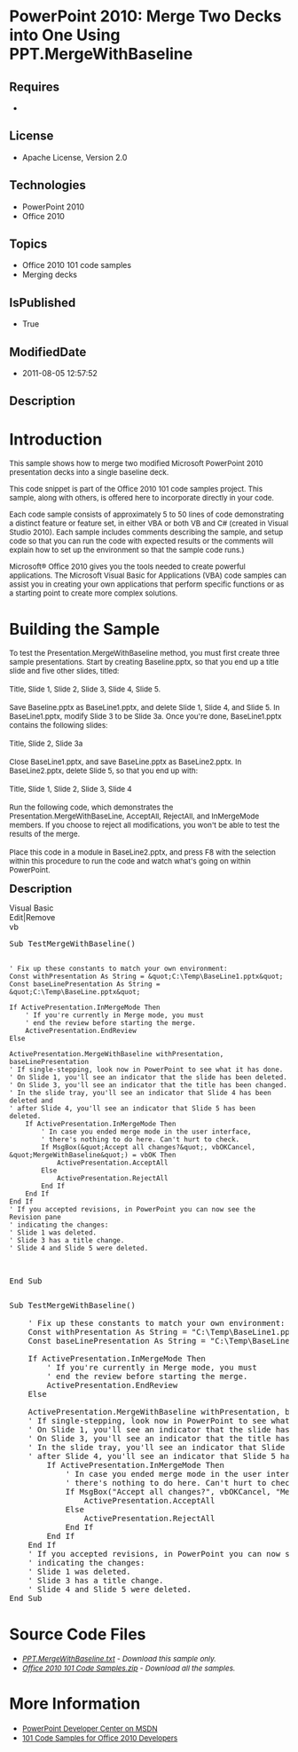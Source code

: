 # PowerPoint 2010: Merge Two Decks into One Using PPT.MergeWithBaseline
## Requires
* 
## License
* Apache License, Version 2.0
## Technologies
* PowerPoint 2010
* Office 2010
## Topics
* Office 2010 101 code samples
* Merging decks
## IsPublished
* True
## ModifiedDate
* 2011-08-05 12:57:52
## Description

<h1>Introduction</h1>
<p><span style="font-size:small">This sample shows how to merge two modified Microsoft PowerPoint 2010 presentation decks into a single baseline deck.</span></p>
<p><span style="font-size:small">This code snippet is part of the Office 2010 101 code samples project. This sample, along with others, is offered here to incorporate directly in your code.</span></p>
<p><span style="font-size:small">Each code sample consists of approximately 5 to 50 lines of code demonstrating a distinct feature or feature set, in either VBA or both VB and C# (created in Visual Studio 2010). Each sample includes comments describing the
 sample, and setup code so that you can run the code with expected results or the comments will explain how to set up the environment so that the sample code runs.)</span></p>
<p><span style="font-size:small">Microsoft&reg; Office 2010 gives you the tools needed to create powerful applications. The Microsoft Visual Basic for Applications (VBA) code samples can assist you in creating your own applications that perform specific functions
 or as a starting point to create more complex solutions.</span></p>
<h1><span>Building the Sample</span></h1>
<p><span style="font-size:small">To test the Presentation.MergeWithBaseline method, you must first create three sample presentations. Start by creating Baseline.pptx, so that you end up a title slide and five other slides, titled:</span><br>
<br>
<span style="font-size:small">Title, Slide 1, Slide 2, Slide 3, Slide 4, Slide 5.</span><br>
<br>
<span style="font-size:small">Save Baseline.pptx as BaseLine1.pptx, and delete Slide 1, Slide 4, and Slide 5. In BaseLine1.pptx, modify Slide 3 to be Slide 3a. Once you're done, BaseLine1.pptx contains the following slides:</span><br>
<br>
<span style="font-size:small">Title, Slide 2, Slide 3a</span><br>
<br>
<span style="font-size:small">Close BaseLine1.pptx, and save BaseLine.pptx as BaseLine2.pptx. In BaseLine2.pptx, delete Slide 5, so that you end up with:</span><br>
<br>
<span style="font-size:small">Title, Slide 1, Slide 2, Slide 3, Slide 4</span><br>
<br>
<span style="font-size:small">Run the following code, which demonstrates the Presentation.MergeWithBaseLine, AcceptAll, RejectAll, and InMergeMode members. If you choose to reject all modifications, you won't be able to test the results of the merge.</span><br>
&nbsp;&nbsp;&nbsp;<br>
<span style="font-size:small">Place this code in a module in BaseLine2.pptx, and press F8 with the selection within this procedure to run the code and watch what's going on within PowerPoint.</span></p>
<p><span style="font-size:20px; font-weight:bold">Description</span></p>
<div class="scriptcode">
<div class="pluginEditHolder" pluginCommand="mceScriptCode">
<div class="title"><span>Visual Basic</span></div>
<div class="pluginLinkHolder"><span class="pluginEditHolderLink">Edit</span>|<span class="pluginRemoveHolderLink">Remove</span></div>
<span class="hidden">vb</span>
<pre class="hidden">Sub TestMergeWithBaseline()

    ' Fix up these constants to match your own environment:
    Const withPresentation As String = &quot;C:\Temp\BaseLine1.pptx&quot;
    Const baseLinePresentation As String = &quot;C:\Temp\BaseLine.pptx&quot;
       
    If ActivePresentation.InMergeMode Then
        ' If you're currently in Merge mode, you must
        ' end the review before starting the merge.
        ActivePresentation.EndReview
    Else
   
    ActivePresentation.MergeWithBaseline withPresentation, baseLinePresentation
    ' If single-stepping, look now in PowerPoint to see what it has done.
    ' On Slide 1, you'll see an indicator that the slide has been deleted.
    ' On Slide 3, you'll see an indicator that the title has been changed.
    ' In the slide tray, you'll see an indicator that Slide 4 has been deleted and
    ' after Slide 4, you'll see an indicator that Slide 5 has been deleted.
        If ActivePresentation.InMergeMode Then
            ' In case you ended merge mode in the user interface,
            ' there's nothing to do here. Can't hurt to check.
            If MsgBox(&quot;Accept all changes?&quot;, vbOKCancel, &quot;MergeWithBaseline&quot;) = vbOK Then
                ActivePresentation.AcceptAll
            Else
                ActivePresentation.RejectAll
            End If
        End If
    End If
    ' If you accepted revisions, in PowerPoint you can now see the Revision pane
    ' indicating the changes:
    ' Slide 1 was deleted.
    ' Slide 3 has a title change.
    ' Slide 4 and Slide 5 were deleted.
End Sub</pre>
<div class="preview">
<pre class="vb"><span class="visualBasic__keyword">Sub</span>&nbsp;TestMergeWithBaseline()&nbsp;
&nbsp;
&nbsp;&nbsp;&nbsp;&nbsp;<span class="visualBasic__com">'&nbsp;Fix&nbsp;up&nbsp;these&nbsp;constants&nbsp;to&nbsp;match&nbsp;your&nbsp;own&nbsp;environment:</span>&nbsp;
&nbsp;&nbsp;&nbsp;&nbsp;<span class="visualBasic__keyword">Const</span>&nbsp;withPresentation&nbsp;<span class="visualBasic__keyword">As</span>&nbsp;<span class="visualBasic__keyword">String</span>&nbsp;=&nbsp;<span class="visualBasic__string">&quot;C:\Temp\BaseLine1.pptx&quot;</span>&nbsp;
&nbsp;&nbsp;&nbsp;&nbsp;<span class="visualBasic__keyword">Const</span>&nbsp;baseLinePresentation&nbsp;<span class="visualBasic__keyword">As</span>&nbsp;<span class="visualBasic__keyword">String</span>&nbsp;=&nbsp;<span class="visualBasic__string">&quot;C:\Temp\BaseLine.pptx&quot;</span>&nbsp;
&nbsp;&nbsp;&nbsp;&nbsp;&nbsp;&nbsp;&nbsp;&nbsp;
&nbsp;&nbsp;&nbsp;&nbsp;<span class="visualBasic__keyword">If</span>&nbsp;ActivePresentation.InMergeMode&nbsp;<span class="visualBasic__keyword">Then</span>&nbsp;
&nbsp;&nbsp;&nbsp;&nbsp;&nbsp;&nbsp;&nbsp;&nbsp;<span class="visualBasic__com">'&nbsp;If&nbsp;you're&nbsp;currently&nbsp;in&nbsp;Merge&nbsp;mode,&nbsp;you&nbsp;must</span>&nbsp;
&nbsp;&nbsp;&nbsp;&nbsp;&nbsp;&nbsp;&nbsp;&nbsp;<span class="visualBasic__com">'&nbsp;end&nbsp;the&nbsp;review&nbsp;before&nbsp;starting&nbsp;the&nbsp;merge.</span>&nbsp;
&nbsp;&nbsp;&nbsp;&nbsp;&nbsp;&nbsp;&nbsp;&nbsp;ActivePresentation.EndReview&nbsp;
&nbsp;&nbsp;&nbsp;&nbsp;<span class="visualBasic__keyword">Else</span>&nbsp;
&nbsp;&nbsp;&nbsp;&nbsp;
&nbsp;&nbsp;&nbsp;&nbsp;ActivePresentation.MergeWithBaseline&nbsp;withPresentation,&nbsp;baseLinePresentation&nbsp;
&nbsp;&nbsp;&nbsp;&nbsp;<span class="visualBasic__com">'&nbsp;If&nbsp;single-stepping,&nbsp;look&nbsp;now&nbsp;in&nbsp;PowerPoint&nbsp;to&nbsp;see&nbsp;what&nbsp;it&nbsp;has&nbsp;done.</span>&nbsp;
&nbsp;&nbsp;&nbsp;&nbsp;<span class="visualBasic__com">'&nbsp;On&nbsp;Slide&nbsp;1,&nbsp;you'll&nbsp;see&nbsp;an&nbsp;indicator&nbsp;that&nbsp;the&nbsp;slide&nbsp;has&nbsp;been&nbsp;deleted.</span>&nbsp;
&nbsp;&nbsp;&nbsp;&nbsp;<span class="visualBasic__com">'&nbsp;On&nbsp;Slide&nbsp;3,&nbsp;you'll&nbsp;see&nbsp;an&nbsp;indicator&nbsp;that&nbsp;the&nbsp;title&nbsp;has&nbsp;been&nbsp;changed.</span>&nbsp;
&nbsp;&nbsp;&nbsp;&nbsp;<span class="visualBasic__com">'&nbsp;In&nbsp;the&nbsp;slide&nbsp;tray,&nbsp;you'll&nbsp;see&nbsp;an&nbsp;indicator&nbsp;that&nbsp;Slide&nbsp;4&nbsp;has&nbsp;been&nbsp;deleted&nbsp;and</span>&nbsp;
&nbsp;&nbsp;&nbsp;&nbsp;<span class="visualBasic__com">'&nbsp;after&nbsp;Slide&nbsp;4,&nbsp;you'll&nbsp;see&nbsp;an&nbsp;indicator&nbsp;that&nbsp;Slide&nbsp;5&nbsp;has&nbsp;been&nbsp;deleted.</span>&nbsp;
&nbsp;&nbsp;&nbsp;&nbsp;&nbsp;&nbsp;&nbsp;&nbsp;<span class="visualBasic__keyword">If</span>&nbsp;ActivePresentation.InMergeMode&nbsp;<span class="visualBasic__keyword">Then</span>&nbsp;
&nbsp;&nbsp;&nbsp;&nbsp;&nbsp;&nbsp;&nbsp;&nbsp;&nbsp;&nbsp;&nbsp;&nbsp;<span class="visualBasic__com">'&nbsp;In&nbsp;case&nbsp;you&nbsp;ended&nbsp;merge&nbsp;mode&nbsp;in&nbsp;the&nbsp;user&nbsp;interface,</span>&nbsp;
&nbsp;&nbsp;&nbsp;&nbsp;&nbsp;&nbsp;&nbsp;&nbsp;&nbsp;&nbsp;&nbsp;&nbsp;<span class="visualBasic__com">'&nbsp;there's&nbsp;nothing&nbsp;to&nbsp;do&nbsp;here.&nbsp;Can't&nbsp;hurt&nbsp;to&nbsp;check.</span>&nbsp;
&nbsp;&nbsp;&nbsp;&nbsp;&nbsp;&nbsp;&nbsp;&nbsp;&nbsp;&nbsp;&nbsp;&nbsp;<span class="visualBasic__keyword">If</span>&nbsp;MsgBox(<span class="visualBasic__string">&quot;Accept&nbsp;all&nbsp;changes?&quot;</span>,&nbsp;vbOKCancel,&nbsp;<span class="visualBasic__string">&quot;MergeWithBaseline&quot;</span>)&nbsp;=&nbsp;vbOK&nbsp;<span class="visualBasic__keyword">Then</span>&nbsp;
&nbsp;&nbsp;&nbsp;&nbsp;&nbsp;&nbsp;&nbsp;&nbsp;&nbsp;&nbsp;&nbsp;&nbsp;&nbsp;&nbsp;&nbsp;&nbsp;ActivePresentation.AcceptAll&nbsp;
&nbsp;&nbsp;&nbsp;&nbsp;&nbsp;&nbsp;&nbsp;&nbsp;&nbsp;&nbsp;&nbsp;&nbsp;<span class="visualBasic__keyword">Else</span>&nbsp;
&nbsp;&nbsp;&nbsp;&nbsp;&nbsp;&nbsp;&nbsp;&nbsp;&nbsp;&nbsp;&nbsp;&nbsp;&nbsp;&nbsp;&nbsp;&nbsp;ActivePresentation.RejectAll&nbsp;
&nbsp;&nbsp;&nbsp;&nbsp;&nbsp;&nbsp;&nbsp;&nbsp;&nbsp;&nbsp;&nbsp;&nbsp;<span class="visualBasic__keyword">End</span>&nbsp;<span class="visualBasic__keyword">If</span>&nbsp;
&nbsp;&nbsp;&nbsp;&nbsp;&nbsp;&nbsp;&nbsp;&nbsp;<span class="visualBasic__keyword">End</span>&nbsp;<span class="visualBasic__keyword">If</span>&nbsp;
&nbsp;&nbsp;&nbsp;&nbsp;<span class="visualBasic__keyword">End</span>&nbsp;<span class="visualBasic__keyword">If</span>&nbsp;
&nbsp;&nbsp;&nbsp;&nbsp;<span class="visualBasic__com">'&nbsp;If&nbsp;you&nbsp;accepted&nbsp;revisions,&nbsp;in&nbsp;PowerPoint&nbsp;you&nbsp;can&nbsp;now&nbsp;see&nbsp;the&nbsp;Revision&nbsp;pane</span>&nbsp;
&nbsp;&nbsp;&nbsp;&nbsp;<span class="visualBasic__com">'&nbsp;indicating&nbsp;the&nbsp;changes:</span>&nbsp;
&nbsp;&nbsp;&nbsp;&nbsp;<span class="visualBasic__com">'&nbsp;Slide&nbsp;1&nbsp;was&nbsp;deleted.</span>&nbsp;
&nbsp;&nbsp;&nbsp;&nbsp;<span class="visualBasic__com">'&nbsp;Slide&nbsp;3&nbsp;has&nbsp;a&nbsp;title&nbsp;change.</span>&nbsp;
&nbsp;&nbsp;&nbsp;&nbsp;<span class="visualBasic__com">'&nbsp;Slide&nbsp;4&nbsp;and&nbsp;Slide&nbsp;5&nbsp;were&nbsp;deleted.</span>&nbsp;
<span class="visualBasic__keyword">End</span>&nbsp;<span class="visualBasic__keyword">Sub</span></pre>
</div>
</div>
</div>
<h1><span>Source Code Files</span></h1>
<ul>
<li><span style="font-size:small"><em><em><a id="26156" href="/site/view/file/26156/1/PPT.MergeWithBaseline.txt">PPT.MergeWithBaseline.txt</a>&nbsp;- Download this sample only.<br>
</em></em></span></li><li><span style="font-size:small"><em><em><a id="26157" href="/site/view/file/26157/1/Office%202010%20101%20Code%20Samples.zip">Office 2010 101 Code Samples.zip</a>&nbsp;- Download all the samples.</em></em></span>
</li></ul>
<h1>More Information</h1>
<ul>
<li><span style="font-size:small"><a href="http://msdn.microsoft.com/en-us/office/aa905465">PowerPoint Developer Center on MSDN</a></span>
</li><li><span style="font-size:small"><a href="http://msdn.microsoft.com/en-us/office/hh360994">101 Code Samples for Office 2010 Developers</a></span>
</li></ul>
